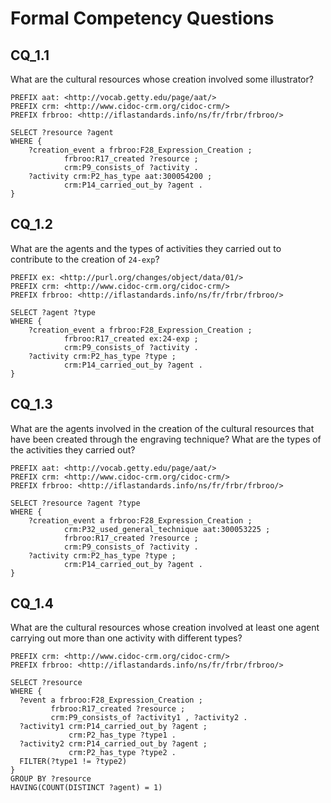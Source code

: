 # Formal Competency Questions
## CQ_1.1
What are the cultural resources whose creation involved some illustrator?

```SPARQL
PREFIX aat: <http://vocab.getty.edu/page/aat/>
PREFIX crm: <http://www.cidoc-crm.org/cidoc-crm/> 
PREFIX frbroo: <http://iflastandards.info/ns/fr/frbr/frbroo/> 

SELECT ?resource ?agent
WHERE {
    ?creation_event a frbroo:F28_Expression_Creation ;
            frbroo:R17_created ?resource ;
            crm:P9_consists_of ?activity .
    ?activity crm:P2_has_type aat:300054200 ;
            crm:P14_carried_out_by ?agent .
}
```

## CQ_1.2
What are the agents and the types of  activities they carried out to contribute to the creation of `24-exp`?

```SPARQL
PREFIX ex: <http://purl.org/changes/object/data/01/>
PREFIX crm: <http://www.cidoc-crm.org/cidoc-crm/> 
PREFIX frbroo: <http://iflastandards.info/ns/fr/frbr/frbroo/> 

SELECT ?agent ?type
WHERE {
    ?creation_event a frbroo:F28_Expression_Creation ;
            frbroo:R17_created ex:24-exp ;
            crm:P9_consists_of ?activity .
    ?activity crm:P2_has_type ?type ;
            crm:P14_carried_out_by ?agent .
}
```

## CQ_1.3
What are the agents involved in the creation of the cultural resources that have been created through the engraving technique? What are  the types of the activities they carried out?

```SPARQL
PREFIX aat: <http://vocab.getty.edu/page/aat/>
PREFIX crm: <http://www.cidoc-crm.org/cidoc-crm/> 
PREFIX frbroo: <http://iflastandards.info/ns/fr/frbr/frbroo/>  

SELECT ?resource ?agent ?type
WHERE {
    ?creation_event a frbroo:F28_Expression_Creation ;
            crm:P32_used_general_technique aat:300053225 ;
            frbroo:R17_created ?resource ;
            crm:P9_consists_of ?activity .
    ?activity crm:P2_has_type ?type ;
            crm:P14_carried_out_by ?agent .
}
```

## CQ_1.4
What are the cultural resources whose creation involved at least one agent carrying out more than one activity with different types?

```SPARQL
PREFIX crm: <http://www.cidoc-crm.org/cidoc-crm/> 
PREFIX frbroo: <http://iflastandards.info/ns/fr/frbr/frbroo/>

SELECT ?resource
WHERE {
  ?event a frbroo:F28_Expression_Creation ;
         frbroo:R17_created ?resource ;
         crm:P9_consists_of ?activity1 , ?activity2 .
  ?activity1 crm:P14_carried_out_by ?agent ;
             crm:P2_has_type ?type1 .
  ?activity2 crm:P14_carried_out_by ?agent ;
             crm:P2_has_type ?type2 .
  FILTER(?type1 != ?type2)
}
GROUP BY ?resource
HAVING(COUNT(DISTINCT ?agent) = 1)
```